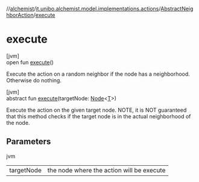 //[alchemist](../../../index.md)/[it.unibo.alchemist.model.implementations.actions](../index.md)/[AbstractNeighborAction](index.md)/[execute](execute.md)

# execute

[jvm]\
open fun [execute](execute.md)()

Execute the action on a random neighbor if the node has a neighborhood. Otherwise do nothing.

[jvm]\
abstract fun [execute](execute.md)(targetNode: [Node](../../it.unibo.alchemist.model.interfaces/-node/index.md)<[T](../../it.unibo.alchemist.model.implementations.conditions/-generic-molecule-present/index.md)>)

Execute the action on the given target node. NOTE, it is NOT guaranteed that this method checks if the target node is in the actual neighborhood of the node.

## Parameters

jvm

| | |
|---|---|
| targetNode | the node where the action will be execute |
